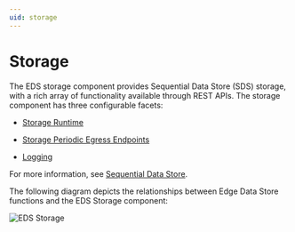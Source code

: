 ```yaml
---
uid: storage
---
```


# Storage

The EDS storage component provides Sequential Data Store (SDS) storage, with a rich array of functionality available through REST APIs. The storage component has three configurable facets:

- [Storage Runtime](xref:storage_Runtime_schema)

- [Storage Periodic Egress Endpoints](xref:storage_PeriodicEgressEndpoints_schema)

- [Logging](xref:Storage_Logging_schema)

For more information, see [Sequential Data Store](xref:sdsOverview).

The following diagram depicts the relationships between Edge Data Store functions and the EDS Storage component:

![EDS Storage](https://osisoft.github.io/Edge-Data-Store-Docs/V1/images/EDSStorage.jpg "EDS Storage")
